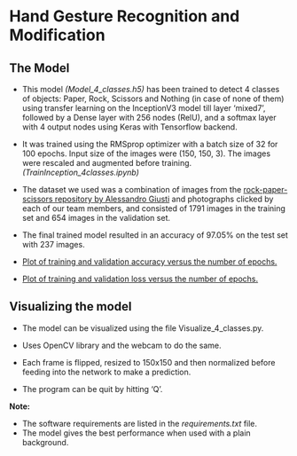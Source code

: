 # Hand Gesture Recognition and Modification
 
## The Model
- This model _(Model_4_classes.h5)_ has been trained to detect 4 classes of objects: Paper, Rock, Scissors and Nothing (in case of none of them) using transfer learning on the InceptionV3 model till layer ‘mixed7’, followed by a Dense layer with 256 nodes (RelU), and a softmax layer with 4 output nodes using Keras with Tensorflow backend. 

- It was trained using the RMSprop optimizer with a batch size of 32 for 100 epochs. Input size of the images were (150, 150, 3). The images were rescaled and augmented before training. _(TrainInception_4classes.ipynb)_

- The dataset we used was a combination of images from the [rock-paper-scissors repository by Alessandro Giusti](https://github.com/alessandro-giusti/rock-paper-scissors/tree/master/datasets/final) and photographs clicked by each of our team members, and consisted of 1791 images in the training set and 654 images in the validation set.

- The final trained model resulted in an accuracy of 97.05% on the test set with 237 images.

- [Plot of training and validation accuracy versus the number of epochs.](https://drive.google.com/file/d/1icTGo5AldnyNEkTA-ejK2UIKDOVHnYJD/view?usp=sharing)

- [Plot of training and validation loss versus the number of epochs.](https://drive.google.com/file/d/14EKIrOiv1DzNoDQWFEBZ5daXIuKBsPUI/view?usp=sharing)

## Visualizing the model

- The model can be visualized using the file Visualize_4_classes.py.

- Uses OpenCV library and the webcam to do the same.

- Each frame is flipped, resized to 150x150 and then normalized before feeding into the network to make a prediction. 

- The program can be quit by hitting ‘Q’.

**Note:**

- The software requirements are listed in the _requirements.txt_ file.
- The model gives the best performance when used with a plain background.
